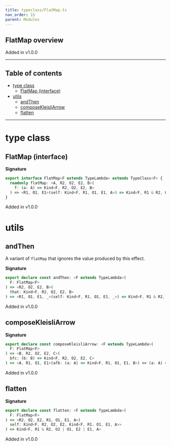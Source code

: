 ```yaml
---
title: typeclass/FlatMap.ts
nav_order: 15
parent: Modules
---
```


## FlatMap overview

Added in v1.0.0

---

<h2 class="text-delta">Table of contents</h2>

- [type class](#type-class)
  - [FlatMap (interface)](#flatmap-interface)
- [utils](#utils)
  - [andThen](#andthen)
  - [composeKleisliArrow](#composekleisliarrow)
  - [flatten](#flatten)

---

# type class

## FlatMap (interface)

**Signature**

```ts
export interface FlatMap<F extends TypeLambda> extends TypeClass<F> {
  readonly flatMap: <A, R2, O2, E2, B>(
    f: (a: A) => Kind<F, R2, O2, E2, B>
  ) => <R1, O1, E1>(self: Kind<F, R1, O1, E1, A>) => Kind<F, R1 & R2, O1 | O2, E1 | E2, B>
}
```

Added in v1.0.0

# utils

## andThen

A variant of `flatMap` that ignores the value produced by this effect.

**Signature**

```ts
export declare const andThen: <F extends TypeLambda>(
  F: FlatMap<F>
) => <R2, O2, E2, B>(
  that: Kind<F, R2, O2, E2, B>
) => <R1, O1, E1, _>(self: Kind<F, R1, O1, E1, _>) => Kind<F, R1 & R2, O2 | O1, E2 | E1, B>
```

Added in v1.0.0

## composeKleisliArrow

**Signature**

```ts
export declare const composeKleisliArrow: <F extends TypeLambda>(
  F: FlatMap<F>
) => <B, R2, O2, E2, C>(
  bfc: (b: B) => Kind<F, R2, O2, E2, C>
) => <A, R1, O1, E1>(afb: (a: A) => Kind<F, R1, O1, E1, B>) => (a: A) => Kind<F, R1 & R2, O2 | O1, E2 | E1, C>
```

Added in v1.0.0

## flatten

**Signature**

```ts
export declare const flatten: <F extends TypeLambda>(
  F: FlatMap<F>
) => <R2, O2, E2, R1, O1, E1, A>(
  self: Kind<F, R2, O2, E2, Kind<F, R1, O1, E1, A>>
) => Kind<F, R1 & R2, O2 | O1, E2 | E1, A>
```

Added in v1.0.0
